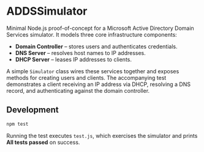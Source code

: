 # ADDSSimulator

Minimal Node.js proof-of-concept for a Microsoft Active Directory Domain Services simulator. It models three core infrastructure components:

- **Domain Controller** – stores users and authenticates credentials.
- **DNS Server** – resolves host names to IP addresses.
- **DHCP Server** – leases IP addresses to clients.

A simple `Simulator` class wires these services together and exposes methods for creating users and clients. The accompanying test demonstrates a client receiving an IP address via DHCP, resolving a DNS record, and authenticating against the domain controller.

## Development

```bash
npm test
```

Running the test executes `test.js`, which exercises the simulator and prints **All tests passed** on success.
